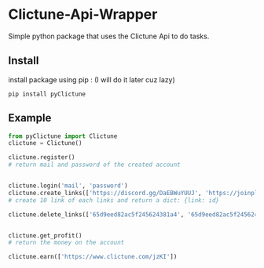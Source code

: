 # Clictune-Api-Wrapper

Simple python package that uses the Clictune Api to do tasks.

## Install

install package using pip :
(I will do it later cuz lazy)
```
pip install pyClictune
```
## Example

```py
from pyClictune import Clictune
clictune = Clictune()

clictune.register()
# return mail and password of the created account


clictune.login('mail', 'password')
clictune.create_links(['https://discord.gg/DaEBWuYUUJ', 'https://joinplease.discord'], 10)
# create 10 link of each links and return a dict: {link: id}

clictune.delete_links(['65d9eed82ac5f245624381a4', '65d9eed82ac5f245624381a2'])


clictune.get_profit()
# return the money on the account

clictune.earn(['https://www.clictune.com/jzKI'])
```
